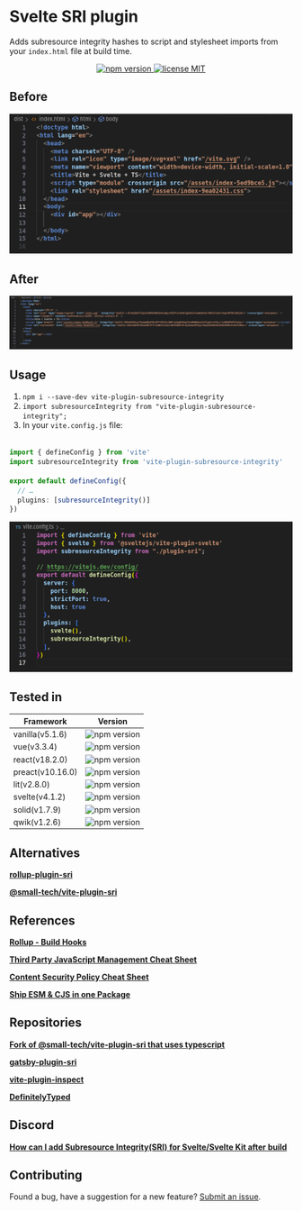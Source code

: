 # Svelte SRI plugin

Adds subresource integrity hashes to script and stylesheet imports from your `index.html` file at build time.

<p align="center">
 <a href="https://www.npmjs.com/package/vite-plugin-subresource-integrity">
    <img src="https://img.shields.io/npm/v/vite-plugin-subresource-integrity.svg?style=for-the-badge" alt="npm version">
  </a>
  <a href="https://github.com/JADSN1894/vite-plugin-sri/blob/main/LICENSE">
    <img src="https://img.shields.io/badge/license-MIT-blue.svg?style=for-the-badge" alt="license MIT">
  </a>
</p>

## Before
![Before build](<misc/BeforeBuild.png>)

## After
![After build](<misc/AfterBuild.png>)

## Usage

1. `npm i --save-dev vite-plugin-subresource-integrity`
1. `import subresourceIntegrity from "vite-plugin-subresource-integrity";`
1. In your `vite.config.js` file:

```ts

import { defineConfig } from 'vite'
import subresourceIntegrity from 'vite-plugin-subresource-integrity'

export default defineConfig({
  // …
  plugins: [subresourceIntegrity()]
})

``` 

![Vite config ts](<misc/ViteConfigTs.png>)

## Tested in

| **Framework**    | **Version**                                                                                                          |
| ---------------- | -------------------------------------------------------------------------------------------------------------------- |
| vanilla(v5.1.6)  | <img src="https://img.shields.io/npm/v/vite-plugin-subresource-integrity.svg?style=for-the-badge" alt="npm version"> |
| vue(v3.3.4)      | <img src="https://img.shields.io/npm/v/vite-plugin-subresource-integrity.svg?style=for-the-badge" alt="npm version"> |
| react(v18.2.0)   | <img src="https://img.shields.io/npm/v/vite-plugin-subresource-integrity.svg?style=for-the-badge" alt="npm version"> |
| preact(v10.16.0) | <img src="https://img.shields.io/npm/v/vite-plugin-subresource-integrity.svg?style=for-the-badge" alt="npm version"> |
| lit(v2.8.0)      | <img src="https://img.shields.io/npm/v/vite-plugin-subresource-integrity.svg?style=for-the-badge" alt="npm version"> |
| svelte(v4.1.2)   | <img src="https://img.shields.io/npm/v/vite-plugin-subresource-integrity.svg?style=for-the-badge" alt="npm version"> |
| solid(v1.7.9)    | <img src="https://img.shields.io/npm/v/vite-plugin-subresource-integrity.svg?style=for-the-badge" alt="npm version"> |
| qwik(v1.2.6)     | <img src="https://img.shields.io/npm/v/vite-plugin-subresource-integrity.svg?style=for-the-badge" alt="npm version"> |

## Alternatives

[**rollup-plugin-sri**](https://github.com/JonasKruckenberg/rollup-plugin-sri/tree/master)

[**@small-tech/vite-plugin-sri**](https://github.com/small-tech/vite-plugin-sri)

## References

[**Rollup - Build Hooks**](https://rollupjs.org/plugin-development/#build-hooks)

[**Third Party JavaScript Management Cheat Sheet**](https://cheatsheetseries.owasp.org/cheatsheets/Third_Party_Javascript_Management_Cheat_Sheet.html#subresource-integrity)

[**Content Security Policy Cheat Sheet**](https://cheatsheetseries.owasp.org/cheatsheets/Content_Security_Policy_Cheat_Sheet.html#defense-in-depth)

[**Ship ESM & CJS in one Package**](https://antfu.me/posts/publish-esm-and-cjs)

## Repositories

[**Fork of @small-tech/vite-plugin-sri that uses typescript**](https://github.com/JonathanLee-LX/vite-plugin-sri)

[**gatsby-plugin-sri**](https://github.com/ovhemert/gatsby-plugin-sri/tree/master)

[**vite-plugin-inspect**](https://github.com/antfu/vite-plugin-inspect)

[**DefinitelyTyped**](https://github.com/DefinitelyTyped/DefinitelyTyped)

## Discord

[**How can I add Subresource Integrity(SRI) for Svelte/Svelte Kit after build**](https://discord.com/channels/457912077277855764/1133746772947259502)

## Contributing

Found a bug, have a suggestion for a new feature? [Submit an issue](https://github.com/JADSN1894/vite-plugin-sri/issues/new/choose).
